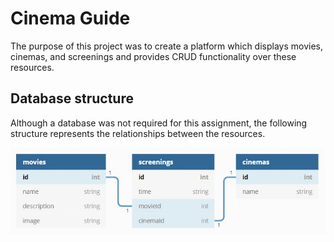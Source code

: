 # Cinema Guide

The purpose of this project was to create a platform which displays movies, cinemas, and screenings and provides CRUD functionality over these resources.

## Database structure

Although a database was not required for this assignment, the following structure represents the relationships between the resources.

![db_structure](/docs/db_structure.jpg)